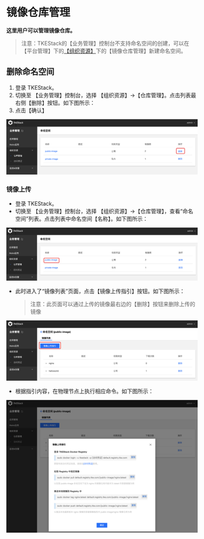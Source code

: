 # 镜像仓库管理

**这里用户可以管理镜像仓库。**

> 注意：TKEStack的【业务管理】控制台不支持命名空间的创建，可以在【平台管理】下的[【组织资源】](../../platform-console/registry-mgmt/)下的【镜像仓库管理】新建命名空间。

## 删除命名空间

1. 登录 TKEStack。
2. 切换至 【业务管理】控制台，选择 【组织资源】-&gt;【仓库管理】。点击列表最右侧【删除】按钮。如下图所示：
3. 点击【确认】

![](../../../.gitbook/assets/ming-ming-kong-jian-shan-chu-an-niu-1.png)

### 镜像上传

* 登录 TKEStack。
* 切换至 【业务管理】控制台，选择 【组织资源】-&gt;【仓库管理】，查看“命名空间”列表。点击列表中命名空间【名称】。如下图所示： 

![](../../../.gitbook/assets/image%20%28104%29.png)

* 此时进入了“镜像列表”页面，点击【镜像上传指引】按钮。如下图所示：

  > 注意：此页面可以通过上传的镜像最右边的【删除】按钮来删除上传的镜像

![](../../../.gitbook/assets/image%20%2858%29.png)

* 根据指引内容，在物理节点上执行相应命令。如下图所示：

![](../../../.gitbook/assets/image%20%2883%29.png)

